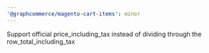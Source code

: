 ```yaml
---
'@graphcommerce/magento-cart-items': minor
---
```


Support official price_including_tax instead of dividing through the row_total_including_tax
